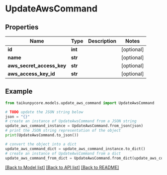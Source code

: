 # UpdateAwsCommand


## Properties

Name | Type | Description | Notes
------------ | ------------- | ------------- | -------------
**id** | **int** |  | [optional] 
**name** | **str** |  | [optional] 
**aws_secret_access_key** | **str** |  | [optional] 
**aws_access_key_id** | **str** |  | [optional] 

## Example

```python
from taikunpycore.models.update_aws_command import UpdateAwsCommand

# TODO update the JSON string below
json = "{}"
# create an instance of UpdateAwsCommand from a JSON string
update_aws_command_instance = UpdateAwsCommand.from_json(json)
# print the JSON string representation of the object
print(UpdateAwsCommand.to_json())

# convert the object into a dict
update_aws_command_dict = update_aws_command_instance.to_dict()
# create an instance of UpdateAwsCommand from a dict
update_aws_command_from_dict = UpdateAwsCommand.from_dict(update_aws_command_dict)
```
[[Back to Model list]](../README.md#documentation-for-models) [[Back to API list]](../README.md#documentation-for-api-endpoints) [[Back to README]](../README.md)


